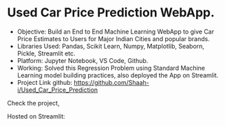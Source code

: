 # Used Car Price Prediction WebApp.
- Objective: Build an End to End Machine Learning WebApp to give Car Price Estimates to Users for Major Indian Cities and popular brands.
- Libraries Used: Pandas, Scikit Learn, Numpy, Matplotlib, Seaborn, Pickle, Streamlit etc. 
- Platform: Jupyter Notebook, VS Code, Github.
- Working: Solved this Regression Problem using Standard Machine Learning model building practices, also deployed the App on Streamlit.
- Project Link github: https://github.com/Shaah-i/Used_Car_Price_Prediction

Check the project,

Hosted on Streamlit: 
